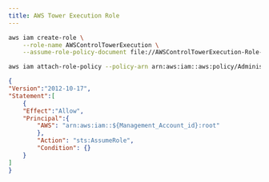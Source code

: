 ```yaml
---
title: AWS Tower Execution Role
---
```


```bash title="create-tower-execution-role.sh"
aws iam create-role \
    --role-name AWSControlTowerExecution \
    --assume-role-policy-document file://AWSControlTowerExecution-Role-Trust-Policy.json

aws iam attach-role-policy --policy-arn arn:aws:iam::aws:policy/AdministratorAccess --role-name AWSControlTowerExecution
```


```json title="AWSControlTowerExecution-Role-Trust-Policy.json" linenums="1" hl_lines="7"
{
"Version":"2012-10-17",
"Statement":[
    {
    "Effect":"Allow",
    "Principal":{
        "AWS": "arn:aws:iam::${Management_Account_id}:root"
        },
        "Action": "sts:AssumeRole",
        "Condition": {} 
    }
]
}
```
